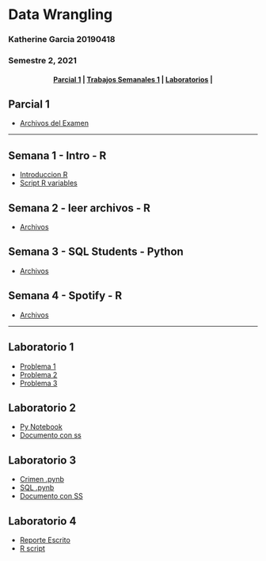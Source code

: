 # Data Wrangling 
### Katherine Garcia 20190418
### Semestre 2, 2021

<div align="center">
  <h4>
    <a href="#parcial-1">Parcial 1</a> |
    <a href="#semana-1---intro---r">Trabajos Semanales 1</a> |
    <a href="#laboratorio-1">Laboratorios</a> |
  </h4>
</div>

## Parcial 1
- [Archivos del Examen](https://github.com/katherineggs/dataWrangling/tree/main/parcial1)

---------------------------

## Semana 1 - Intro - R
- [Introduccion R](https://github.com/katherineggs/dataWrangling/tree/main/introduccionR)
- [Script R variables](https://github.com/katherineggs/dataWrangling/blob/main/introduccionR/Variables.R)

## Semana 2 - leer archivos - R
- [Archivos](https://github.com/katherineggs/dataWrangling/tree/main/Semana2)

## Semana 3 - SQL Students - Python
- [Archivos](https://github.com/katherineggs/dataWrangling/tree/main/Semana3_Joins_Subqueries)

## Semana 4 - Spotify - R
- [Archivos](https://github.com/katherineggs/dataWrangling/tree/main/semana4)

---------------------------------

## Laboratorio 1
- [Problema 1](https://github.com/katherineggs/dataWrangling/tree/main/Laboratorio_1/Problema%201)
- [Problema 2](https://github.com/katherineggs/dataWrangling/tree/main/Laboratorio_1/Problema%202)
- [Problema 3](https://github.com/katherineggs/dataWrangling/tree/main/Laboratorio_1/Problema%203)

## Laboratorio 2
- [Py Notebook](https://github.com/katherineggs/dataWrangling/blob/main/Laboratorio2/SQL%20lab2.ipynb)
- [Documento con ss](https://github.com/katherineggs/dataWrangling/blob/main/Laboratorio2/PreguntasLaboratorio2SQLBasics.docx)

## Laboratorio 3
- [Crimen .pynb](https://github.com/katherineggs/dataWrangling/blob/main/Laboratorio3/CrimeSolving.ipynb)
- [SQL .pynb](https://github.com/katherineggs/dataWrangling/blob/main/Semana3_Joins_Subqueries/SQL_Students.ipynb)
- [Documento con SS](https://github.com/katherineggs/dataWrangling/blob/main/Laboratorio3/Laboratorio_3.docx)

## Laboratorio 4
- [Reporte Escrito](https://github.com/katherineggs/dataWrangling/blob/main/Laboratorio4/Laboratorio_4.docx)
- [R script](https://github.com/katherineggs/dataWrangling/blob/main/Laboratorio4/lab4.R)